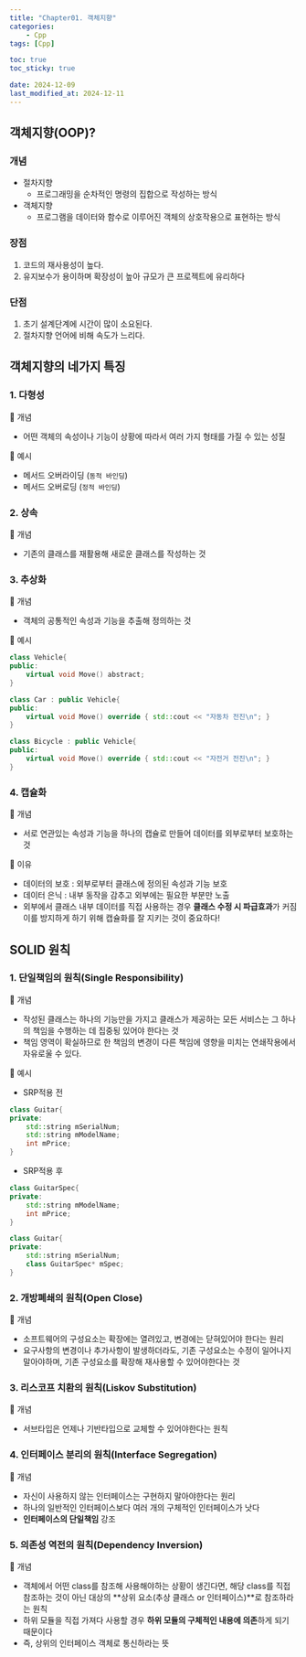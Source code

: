 ```yaml
---
title: "Chapter01. 객체지향"
categories: 
    - Cpp
tags: [Cpp]

toc: true
toc_sticky: true

date: 2024-12-09
last_modified_at: 2024-12-11
---
```


## 객체지향(OOP)?
### 개념
- 절차지향
    - 프로그래밍을 순차적인 명령의 집합으로 작성하는 방식
- 객체지향
    - 프로그램을 데이터와 함수로 이루어진 객체의 상호작용으로 표현하는 방식

### 장점
1. 코드의 재사용성이 높다.
2. 유지보수가 용이하며 확장성이 높아 규모가 큰 프로젝트에 유리하다

### 단점
1. 초기 설계단계에 시간이 많이 소요된다.
2. 절차지향 언어에 비해 속도가 느리다.

## 객체지향의 네가지 특징

### 1. 다형성
🔖 개념  
- 어떤 객체의 속성이나 기능이 상황에 따라서 여러 가지 형태를 가질 수 있는 성질

📝 예시
- 메서드 오버라이딩 (`동적 바인딩`)
- 메서드 오버로딩 (`정적 바인딩`)

### 2. 상속
🔖 개념  
- 기존의 클래스를 재활용해 새로운 클래스를 작성하는 것

### 3. 추상화
🔖 개념  
- 객체의 공통적인 속성과 기능을 추출해 정의하는 것

📝 예시
```cpp
class Vehicle{
public:
    virtual void Move() abstract;
}

class Car : public Vehicle{
public:
    virtual void Move() override { std::cout << "자동차 전진\n"; }
}

class Bicycle : public Vehicle{
public:
    virtual void Move() override { std::cout << "자전거 전진\n"; }
}
```

### 4. 캡슐화
🔖 개념  
- 서로 연관있는 속성과 기능을 하나의 캡슐로 만들어 데이터를 외부로부터 보호하는 것

💎 이유  
- 데이터의 보호 : 외부로부터 클래스에 정의된 속성과 기능 보호
- 데이터 은닉 : 내부 동작을 감추고 외부에는 필요한 부분만 노출
- 외부에서 클래스 내부 데이터를 직접 사용하는 경우 **클래스 수정 시 파급효과**가 커짐 이를 방지하게 하기 위해 캡슐화를 잘 지키는 것이 중요하다!

## SOLID 원칙
### 1. 단일책임의 원칙(Single Responsibility)
🔖 개념  
- 작성된 클래스는 하나의 기능만을 가지고 클래스가 제공하는 모든 서비스는 그 하나의 책임을 수행하는 데 집중됭 있어야 한다는 것
- 책임 영역이 확실하므로 한 책임의 변경이 다른 책임에 영향을 미치는 연쇄작용에서 자유로울 수 있다.

📝 예시
- SRP적용 전
```cpp
class Guitar{
private:
    std::string mSerialNum;
    std::string mModelName;
    int mPrice;    
}
```

- SRP적용 후
```cpp
class GuitarSpec{
private:
    std::string mModelName;
    int mPrice;    
}
```
```cpp
class Guitar{
private:
    std::string mSerialNum;
    class GuitarSpec* mSpec;
}
```

### 2. 개방폐쇄의 원칙(Open Close)
🔖 개념  
- 소프트웨어의 구성요소는 확장에는 열려있고, 변경에는 닫혀있어야 한다는 원리
- 요구사항의 변경이나 추가사항이 발생하더라도, 기존 구성요소는 수정이 일어나지 말아야하며, 기존 구성요소를 확장해 재사용할 수 있어야한다는 것

### 3. 리스코프 치환의 원칙(Liskov Substitution)
🔖 개념  
- 서브타입은 언제나 기반타입으로 교체할 수 있어야한다는 원칙

### 4. 인터페이스 분리의 원칙(Interface Segregation)
🔖 개념  
- 자신이 사용하지 않는 인터페이스는 구현하지 말아야한다는 원리
- 하나의 일반적인 인터페이스보다 여러 개의 구체적인 인터페이스가 낫다
- **인터페이스의 단일책임** 강조

### 5. 의존성 역전의 원칙(Dependency Inversion)
🔖 개념  
- 객체에서 어떤 class를 참조해 사용해야하는 상황이 생긴다면, 해당 class를 직접 참조하는 것이 아닌 대상의 **상위 요소(추상 클래스 or 인터페이스)**로 참조하라는 원칙
- 하위 모듈을 직접 가져다 사용할 경우 **하위 모듈의 구체적인 내용에 의존**하게 되기 때문이다
- 즉, 상위의 인터페이스 객체로 통신하라는 뜻
